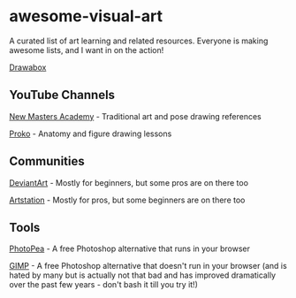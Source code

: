 # awesome-visual-art
A curated list of art learning and related resources. Everyone is making awesome lists, and I want in on the action!

[Drawabox](https://drawabox.com/ "A free, exercise based approach to learning the fundamentals of drawing" )

## YouTube Channels

[New Masters Academy](https://www.youtube.com/user/NewMastersAcademy) - Traditional art and pose drawing references

[Proko](https://www.youtube.com/user/ProkoTV) - Anatomy and figure drawing lessons

## Communities

[DeviantArt](https://www.deviantart.com/) - Mostly for beginners, but some pros are on there too

[Artstation](https://www.artstation.com/) - Mostly for pros, but some beginners are on there too

## Tools

[PhotoPea](https://www.photopea.com/) - A free Photoshop alternative that runs in your browser

[GIMP](https://www.gimp.org/) - A free Photoshop alternative that doesn't run in your browser (and is hated by many but is actually not that bad and has improved dramatically over the past few years - don't bash it till you try it!)